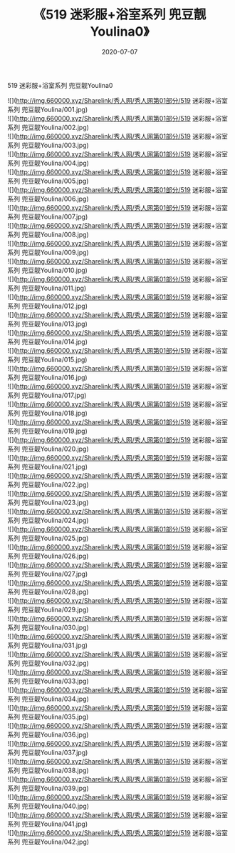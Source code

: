 ﻿---
layout: post
title:  《519 迷彩服+浴室系列 兜豆靓Youlina0》
date:   2020-07-07
img: http://img.660000.xyz/Sharelink/秀人网/秀人网第01部分/519 迷彩服+浴室系列 兜豆靓Youlina0/000.jpg
categories: [美女, 清纯, 唯美]
---

519 迷彩服+浴室系列 兜豆靓Youlina0

  ![](http://img.660000.xyz/Sharelink/秀人网/秀人网第01部分/519 迷彩服+浴室系列 兜豆靓Youlina/001.jpg) <br> ![](http://img.660000.xyz/Sharelink/秀人网/秀人网第01部分/519 迷彩服+浴室系列 兜豆靓Youlina/002.jpg) <br> ![](http://img.660000.xyz/Sharelink/秀人网/秀人网第01部分/519 迷彩服+浴室系列 兜豆靓Youlina/003.jpg) <br> ![](http://img.660000.xyz/Sharelink/秀人网/秀人网第01部分/519 迷彩服+浴室系列 兜豆靓Youlina/004.jpg) <br> ![](http://img.660000.xyz/Sharelink/秀人网/秀人网第01部分/519 迷彩服+浴室系列 兜豆靓Youlina/005.jpg) <br> ![](http://img.660000.xyz/Sharelink/秀人网/秀人网第01部分/519 迷彩服+浴室系列 兜豆靓Youlina/006.jpg) <br> ![](http://img.660000.xyz/Sharelink/秀人网/秀人网第01部分/519 迷彩服+浴室系列 兜豆靓Youlina/007.jpg) <br> ![](http://img.660000.xyz/Sharelink/秀人网/秀人网第01部分/519 迷彩服+浴室系列 兜豆靓Youlina/008.jpg) <br> ![](http://img.660000.xyz/Sharelink/秀人网/秀人网第01部分/519 迷彩服+浴室系列 兜豆靓Youlina/009.jpg) <br> ![](http://img.660000.xyz/Sharelink/秀人网/秀人网第01部分/519 迷彩服+浴室系列 兜豆靓Youlina/010.jpg) <br> ![](http://img.660000.xyz/Sharelink/秀人网/秀人网第01部分/519 迷彩服+浴室系列 兜豆靓Youlina/011.jpg) <br> ![](http://img.660000.xyz/Sharelink/秀人网/秀人网第01部分/519 迷彩服+浴室系列 兜豆靓Youlina/012.jpg) <br> ![](http://img.660000.xyz/Sharelink/秀人网/秀人网第01部分/519 迷彩服+浴室系列 兜豆靓Youlina/013.jpg) <br> ![](http://img.660000.xyz/Sharelink/秀人网/秀人网第01部分/519 迷彩服+浴室系列 兜豆靓Youlina/014.jpg) <br> ![](http://img.660000.xyz/Sharelink/秀人网/秀人网第01部分/519 迷彩服+浴室系列 兜豆靓Youlina/015.jpg) <br> ![](http://img.660000.xyz/Sharelink/秀人网/秀人网第01部分/519 迷彩服+浴室系列 兜豆靓Youlina/016.jpg) <br> ![](http://img.660000.xyz/Sharelink/秀人网/秀人网第01部分/519 迷彩服+浴室系列 兜豆靓Youlina/017.jpg) <br> ![](http://img.660000.xyz/Sharelink/秀人网/秀人网第01部分/519 迷彩服+浴室系列 兜豆靓Youlina/018.jpg) <br> ![](http://img.660000.xyz/Sharelink/秀人网/秀人网第01部分/519 迷彩服+浴室系列 兜豆靓Youlina/019.jpg) <br> ![](http://img.660000.xyz/Sharelink/秀人网/秀人网第01部分/519 迷彩服+浴室系列 兜豆靓Youlina/020.jpg) <br> ![](http://img.660000.xyz/Sharelink/秀人网/秀人网第01部分/519 迷彩服+浴室系列 兜豆靓Youlina/021.jpg) <br> ![](http://img.660000.xyz/Sharelink/秀人网/秀人网第01部分/519 迷彩服+浴室系列 兜豆靓Youlina/022.jpg) <br> ![](http://img.660000.xyz/Sharelink/秀人网/秀人网第01部分/519 迷彩服+浴室系列 兜豆靓Youlina/023.jpg) <br> ![](http://img.660000.xyz/Sharelink/秀人网/秀人网第01部分/519 迷彩服+浴室系列 兜豆靓Youlina/024.jpg) <br> ![](http://img.660000.xyz/Sharelink/秀人网/秀人网第01部分/519 迷彩服+浴室系列 兜豆靓Youlina/025.jpg) <br> ![](http://img.660000.xyz/Sharelink/秀人网/秀人网第01部分/519 迷彩服+浴室系列 兜豆靓Youlina/026.jpg) <br> ![](http://img.660000.xyz/Sharelink/秀人网/秀人网第01部分/519 迷彩服+浴室系列 兜豆靓Youlina/027.jpg) <br> ![](http://img.660000.xyz/Sharelink/秀人网/秀人网第01部分/519 迷彩服+浴室系列 兜豆靓Youlina/028.jpg) <br> ![](http://img.660000.xyz/Sharelink/秀人网/秀人网第01部分/519 迷彩服+浴室系列 兜豆靓Youlina/029.jpg) <br> ![](http://img.660000.xyz/Sharelink/秀人网/秀人网第01部分/519 迷彩服+浴室系列 兜豆靓Youlina/030.jpg) <br> ![](http://img.660000.xyz/Sharelink/秀人网/秀人网第01部分/519 迷彩服+浴室系列 兜豆靓Youlina/031.jpg) <br> ![](http://img.660000.xyz/Sharelink/秀人网/秀人网第01部分/519 迷彩服+浴室系列 兜豆靓Youlina/032.jpg) <br> ![](http://img.660000.xyz/Sharelink/秀人网/秀人网第01部分/519 迷彩服+浴室系列 兜豆靓Youlina/033.jpg) <br> ![](http://img.660000.xyz/Sharelink/秀人网/秀人网第01部分/519 迷彩服+浴室系列 兜豆靓Youlina/034.jpg) <br> ![](http://img.660000.xyz/Sharelink/秀人网/秀人网第01部分/519 迷彩服+浴室系列 兜豆靓Youlina/035.jpg) <br> ![](http://img.660000.xyz/Sharelink/秀人网/秀人网第01部分/519 迷彩服+浴室系列 兜豆靓Youlina/036.jpg) <br> ![](http://img.660000.xyz/Sharelink/秀人网/秀人网第01部分/519 迷彩服+浴室系列 兜豆靓Youlina/037.jpg) <br> ![](http://img.660000.xyz/Sharelink/秀人网/秀人网第01部分/519 迷彩服+浴室系列 兜豆靓Youlina/038.jpg) <br> ![](http://img.660000.xyz/Sharelink/秀人网/秀人网第01部分/519 迷彩服+浴室系列 兜豆靓Youlina/039.jpg) <br> ![](http://img.660000.xyz/Sharelink/秀人网/秀人网第01部分/519 迷彩服+浴室系列 兜豆靓Youlina/040.jpg) <br> ![](http://img.660000.xyz/Sharelink/秀人网/秀人网第01部分/519 迷彩服+浴室系列 兜豆靓Youlina/041.jpg) <br> ![](http://img.660000.xyz/Sharelink/秀人网/秀人网第01部分/519 迷彩服+浴室系列 兜豆靓Youlina/042.jpg) <br>